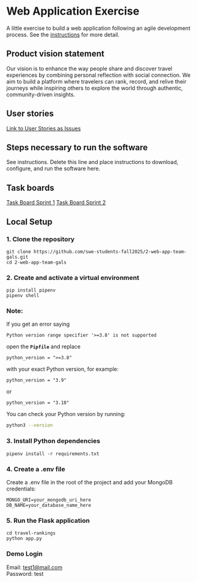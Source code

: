 # Web Application Exercise

A little exercise to build a web application following an agile development process. See the [instructions](instructions.md) for more detail.

## Product vision statement

Our vision is to enhance the way people share and discover travel experiences by combining personal reflection with social connection. We aim to build a platform where travelers can rank, record, and relive their journeys while inspiring others to explore the world through authentic, community-driven insights. 

## User stories

[Link to User Stories as Issues](https://github.com/swe-students-fall2025/2-web-app-team-gals/issues)

## Steps necessary to run the software

See instructions. Delete this line and place instructions to download, configure, and run the software here.

## Task boards

[Task Board Sprint 1](https://github.com/orgs/swe-students-fall2025/projects/27)
[Task Board Sprint 2](https://github.com/orgs/swe-students-fall2025/projects/31)

## Local Setup

### 1. Clone the repository
```
git clone https://github.com/swe-students-fall2025/2-web-app-team-gals.git
cd 2-web-app-team-gals
```
### 2. Create and activate a virtual environment
```
pip install pipenv
pipenv shell
```
### Note:
If you get an error saying  
```
Python version range specifier '>=3.8' is not supported
```
open the **`Pipfile`** and replace  
```
python_version = ">=3.8"
```
with your exact Python version, for example:  
```
python_version = "3.9"
```
or  
```
python_version = "3.10"
```
You can check your Python version by running:
```bash
python3 --version
```

### 3. Install Python dependencies
```
pipenv install -r requirements.txt
```
### 4. Create a .env file
Create a .env file in the root of the project and add your MongoDB credentials:
```
MONGO_URI=your_mongodb_uri_here
DB_NAME=your_database_name_here
```
### 5. Run the Flask application
```
cd travel-rankings
python app.py
```

### Demo Login
Email: test1@mail.com  
Password: test
